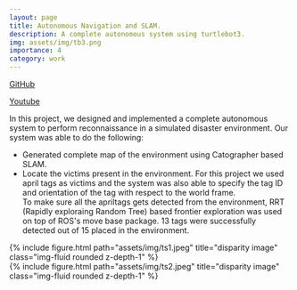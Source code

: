 ```yaml
---
layout: page
title: Autonomous Navigation and SLAM.
description: A complete autonomous system using turtlebot3.
img: assets/img/tb3.png
importance: 4
category: work
---
```


<a href="https://github.com/yashmewada9618/Team-Splinter-Autonomous-Ground-Robot-For-Reconnaissance">GitHub</a>

<a href="https://www.youtube.com/watch?v=gg17nGIT8wM">Youtube</a>

In this project, we designed and implemented a complete autonomous system to perform reconnaissance in a simulated disaster environment. Our system was able to do the following:
- Generated complete map of the environment using Catographer based SLAM.
- Locate the victims present in the environment.
For this project we used april tags as victims and the system was also able to specify the tag ID and orientation of the tag with respect to the world frame. \
To make sure all the apriltags gets detected from the environment, RRT (Rapidly exploraing Random Tree) based frontier exploration was used on top of ROS's move base package. 13 tags were successfully detected out of 15 placed in the environment. 


<div class="row">
    <div class="col-sm mt-3 mt-md-0">
        {% include figure.html path="assets/img/ts1.jpeg" title="disparity image" class="img-fluid rounded z-depth-1" %}
    </div>
    <div class="col-sm mt-3 mt-md-0">
        {% include figure.html path="assets/img/ts2.jpeg" title="disparity image" class="img-fluid rounded z-depth-1" %}
    </div>
</div>